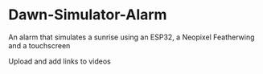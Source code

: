 # Dawn-Simulator-Alarm
An alarm that simulates a sunrise using an ESP32, a Neopixel Featherwing and a touchscreen 

Upload and add links to videos
